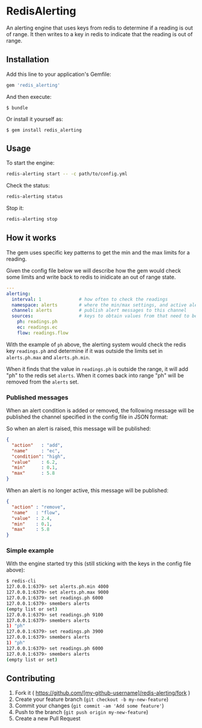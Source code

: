 # RedisAlerting

An alerting engine that uses keys from redis to determine if a reading is out of range.  It then writes to a key in redis to indicate that the reading is out of range.

## Installation

Add this line to your application's Gemfile:

```ruby
gem 'redis_alerting'
```

And then execute:

    $ bundle

Or install it yourself as:

    $ gem install redis_alerting

## Usage

To start the engine:

```sh
redis-alerting start -- -c path/to/config.yml
```

Check the status:

```sh
redis-alerting status
```

Stop it:

```sh
redis-alerting stop
```

## How it works

The gem uses specific key patterns to get the min and the max limits for a reading.

Given the config file below we will describe how the gem would check some limits and write back to redis to inidicate an out of range state.

```yaml
---
alerting:
  interval: 1              # how often to check the readings
  namespace: alerts        # where the min/max settings, and active alerts are located
  channel: alerts          # publish alert messages to this channel
  sources:                 # keys to obtain values from that need to be checked
    ph: readings.ph
    ec: readings.ec
    flow: readings.flow
```

With the example of `ph` above, the alerting system would check the redis key `readings.ph` and determine if it was outside the limits set in `alerts.ph.max` and `alerts.ph.min`.

When it finds that the value in `readings.ph` is outside the range, it will add "ph" to the redis set `alerts`.  When it comes back into range "ph" will be removed from the `alerts` set.

### Published messages

When an alert condition is added or removed, the following message will be published the channel specified in the config file in JSON format:

So when an alert is raised, this message will be published:

```json
{
  "action"   : "add",
  "name"     : "ec",
  "condition": "high",
  "value"    : 6.2,
  "min"      : 0.1,
  "max"      : 5.8
}
```

When an alert is no longer active, this message will be published:

```json
{
  "action" : "remove",
  "name"   : "flow",
  "value"  : 2.4,
  "min"    : 0.1,
  "max"    : 5.8
}
```

### Simple example

With the engine started try this (still sticking with the keys in the config file above):

```sh
$ redis-cli
127.0.0.1:6379> set alerts.ph.min 4000
127.0.0.1:6379> set alerts.ph.max 9000
127.0.0.1:6379> set readings.ph 6000
127.0.0.1:6379> smembers alerts
(empty list or set)
127.0.0.1:6379> set readings.ph 9100
127.0.0.1:6379> smembers alerts
1) "ph"
127.0.0.1:6379> set readings.ph 3900
127.0.0.1:6379> smembers alerts
1) "ph"
127.0.0.1:6379> set readings.ph 6000
127.0.0.1:6379> smembers alerts
(empty list or set)
```

## Contributing

1. Fork it ( https://github.com/[my-github-username]/redis-alerting/fork )
2. Create your feature branch (`git checkout -b my-new-feature`)
3. Commit your changes (`git commit -am 'Add some feature'`)
4. Push to the branch (`git push origin my-new-feature`)
5. Create a new Pull Request
